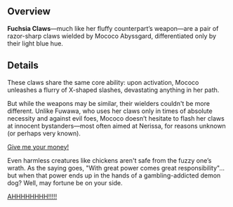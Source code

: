 <!-- title: Fuchsia Claws -->
<!-- quote: I'll get you with these sharp claws of mine! -->
<!-- chapter: 0 -->
<!-- images: (Mococo's first time wielding Fuchsia Claws), (Fuchsia Claws viewed from the inventory), (Fuchsia Claws' ability activated) -->
<!-- model: true -->

## Overview

**Fuchsia Claws**—much like her fluffy counterpart’s weapon—are a pair of razor-sharp claws wielded by Mococo Abyssgard, differentiated only by their light blue hue.

## Details

These claws share the same core ability: upon activation, Mococo unleashes a flurry of X-shaped slashes, devastating anything in her path.

But while the weapons may be similar, their wielders couldn't be more different. Unlike Fuwawa, who uses her claws only in times of absolute necessity and against evil foes, Mococo doesn’t hesitate to flash her claws at innocent bystanders—most often aimed at Nerissa, for reasons unknown (or perhaps very known).

[Give me your money!](#embed:https://www.youtube.com/live/5swK4fB2smo?feature=shared&t=1373)

Even harmless creatures like chickens aren't safe from the fuzzy one’s wrath. As the saying goes, "With great power comes great responsibility"... but when that power ends up in the hands of a gambling-addicted demon dog? Well, may fortune be on your side.

[AHHHHHHHH!!!!!](#embed:https://www.youtube.com/live/6TXwZjXEoxk?feature=shared&t=7274)
